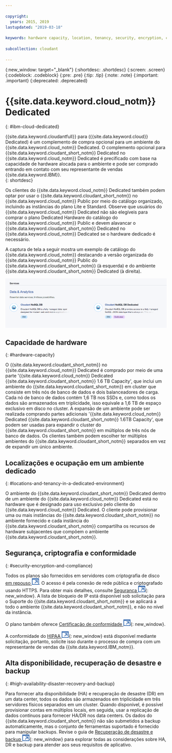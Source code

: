 ```yaml
---

copyright:
  years: 2015, 2019
lastupdated: "2019-03-18"

keywords: hardware capacity, location, tenancy, security, encryption, compliance, high availability, disaster recovery, backup

subcollection: cloudant

---
```


{:new_window: target="_blank"}
{:shortdesc: .shortdesc}
{:screen: .screen}
{:codeblock: .codeblock}
{:pre: .pre}
{:tip: .tip}
{:note: .note}
{:important: .important}
{:deprecated: .deprecated}

<!-- Acrolinx: 2017-05-10 -->

# {{site.data.keyword.cloud_notm}} Dedicated
{: #ibm-cloud-dedicated}

{{site.data.keyword.cloudantfull}} para ({{site.data.keyword.cloud}} Dedicated) é
um complemento de compra opcional para um ambiente do {{site.data.keyword.cloud_notm}} Dedicated. O complemento opcional para
{{site.data.keyword.cloudant_short_notm}} Dedicated no {{site.data.keyword.cloud_notm}} Dedicated é precificado com base na capacidade de hardware
alocada para o ambiente e pode ser comprado entrando em contato com seu representante de vendas {{site.data.keyword.IBM}}.  
{: shortdesc}

Os clientes do {{site.data.keyword.cloud_notm}} Dedicated também podem optar por usar o {{site.data.keyword.cloudant_short_notm}} no {{site.data.keyword.cloud_notm}} Public
por meio do catálogo organizado, incluindo as instâncias do plano Lite e Standard. Observe que
usuários do {{site.data.keyword.cloud_notm}} Dedicated não são elegíveis para comprar o plano Dedicated
Hardware do
catálogo do {{site.data.keyword.cloud_notm}} Public e devem alavancar o {{site.data.keyword.cloudant_short_notm}} Dedicated no
{{site.data.keyword.cloud_notm}} Dedicated se o hardware dedicado é necessário.   

A captura de tela a seguir mostra um exemplo de catálogo do {{site.data.keyword.cloud_notm}} destacando a versão organizada do
{{site.data.keyword.cloud_notm}} Public do {{site.data.keyword.cloudant_short_notm}} (à esquerda) e do ambiente {{site.data.keyword.cloudant_short_notm}} Dedicated (à direita).  

![{{site.data.keyword.cloudant_short_notm}} catálogo](../images/bluemix_catalog.png)

## Capacidade de hardware 
{: #hardware-capacity}

O {{site.data.keyword.cloudant_short_notm}} no {{site.data.keyword.cloud_notm}} Dedicated é comprado por meio de uma parte '{{site.data.keyword.cloud_notm}} Dedicated
{{site.data.keyword.cloudant_short_notm}} 1.6 TB Capacity', que inclui um ambiente do {{site.data.keyword.cloudant_short_notm}} em cluster
que consiste em três nós de banco de dados e dois balanceadores de carga. Cada nó de banco de dados
contém 1,6 TB nos SSDs e, como todos os dados são armazenados em triplicidade, isso
equivale a 1,6 TB de espaço exclusivo em disco no cluster. A expansão de um
ambiente pode ser realizada comprando partes adicionais '{{site.data.keyword.cloud_notm}} Dedicated
{{site.data.keyword.cloudant_short_notm}} 1.6TB Capacity', que podem ser usadas para expandir o
cluster do {{site.data.keyword.cloudant_short_notm}} em múltiplos de três nós de banco de dados. Os clientes também podem
escolher ter múltiplos ambientes do {{site.data.keyword.cloudant_short_notm}} separados em vez de
expandir um único ambiente.

## Localizações e ocupação em um ambiente dedicado
{: #locations-and-tenancy-in-a-dedicated-environment}

O ambiente do {{site.data.keyword.cloudant_short_notm}} Dedicated dentro de um ambiente do {{site.data.keyword.cloud_notm}} Dedicated está no hardware
que é designado para uso exclusivo pelo cliente do {{site.data.keyword.cloud_notm}} Dedicated. O cliente pode provisionar
uma ou mais instâncias do {{site.data.keyword.cloudant_short_notm}} no ambiente fornecido e cada instância do {{site.data.keyword.cloudant_short_notm}}
compartilha os recursos de hardware subjacentes que compõem o ambiente {{site.data.keyword.cloudant_short_notm}}. 

## Segurança, criptografia e conformidade 
{: #security-encryption-and-compliance}

Todos os planos são fornecidos em servidores com criptografia de disco [em repouso
![Ícone de link externo](../images/launch-glyph.svg "Ícone de link externo")](https://en.wikipedia.org/wiki/Data_at_rest). O acesso é pela conexão de rede pública e criptografado
usando HTTPS. Para obter mais detalhes, consulte [Segurança ![Ícone de link externo](../images/launch-glyph.svg "Ícone de link externo")](/docs/services/Cloudant?topic=cloudant-security#security){: new_window}. 
A lista de bloqueio de IP está disponível sob solicitação para o Suporte do {{site.data.keyword.cloudant_short_notm}} e se aplicará a
todo o ambiente {{site.data.keyword.cloudant_short_notm}}, e não no nível da instância.  

O plano também oferece [Certificação de conformidade ![Ícone de link externo](../images/launch-glyph.svg "Ícone de link externo")](/docs/services/Cloudant?topic=cloudant-compliance#compliance){: new_window}. 

A conformidade do [HIPAA ![Ícone de link externo](../images/launch-glyph.svg "Ícone de link externo")](https://en.wikipedia.org/wiki/Health_Insurance_Portability_and_Accountability_Act){: new_window}
está disponível mediante solicitação, portanto, solicite isso durante o processo de compra com um representante de vendas da {{site.data.keyword.IBM_notm}}. 

## Alta disponibilidade, recuperação de desastre e backup 
{: #high-availability-disaster-recovery-and-backup}

Para fornecer alta disponibilidade (HA) e recuperação de desastre (DR) em um data center, todos os dados são armazenados em triplicidade em três servidores físicos separados em um cluster. Quando disponível, é possível provisionar contas em múltiplos locais,
em seguida, usar a replicação de dados contínuos para fornecer HA/DR nos data centers. Os dados do {{site.data.keyword.cloudant_short_notm}} não são submetidos a backup automaticamente, mas o conjunto de ferramentas suportado é fornecido para manipular backups. Revise o
guia de [Recuperação de desastre e backup ![Ícone de link externo](../images/launch-glyph.svg "Ícone de link externo")](/docs/services/Cloudant?topic=cloudant-disaster-recovery-and-backup#disaster-recovery-and-backup){: new_window}
para explorar todas as considerações sobre HA, DR e backup para atender aos seus requisitos de aplicativo.
